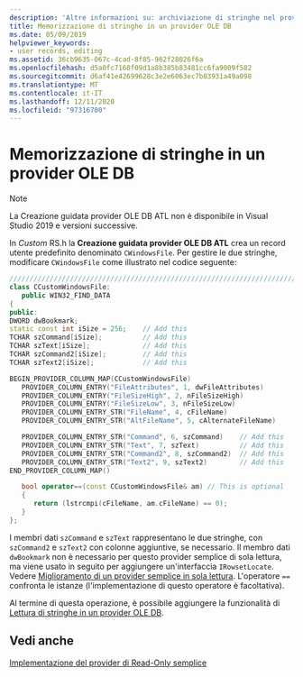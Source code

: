 ```yaml
---
description: 'Altre informazioni su: archiviazione di stringhe nel provider di OLE DB'
title: Memorizzazione di stringhe in un provider OLE DB
ms.date: 05/09/2019
helpviewer_keywords:
- user records, editing
ms.assetid: 36cb9635-067c-4cad-8f85-962f28026f6a
ms.openlocfilehash: d5a0fc7160f09d1a8b385b83481cc6fa9009f582
ms.sourcegitcommit: d6af41e42699628c3e2e6063ec7b03931a49a098
ms.translationtype: MT
ms.contentlocale: it-IT
ms.lasthandoff: 12/11/2020
ms.locfileid: "97316700"
---
```

# <a name="storing-strings-in-the-ole-db-provider"></a>Memorizzazione di stringhe in un provider OLE DB

> [!NOTE]
> La Creazione guidata provider OLE DB ATL non è disponibile in Visual Studio 2019 e versioni successive.

In *Custom* RS.h la **Creazione guidata provider OLE DB ATL** crea un record utente predefinito denominato `CWindowsFile`. Per gestire le due stringhe, modificare `CWindowsFile` come illustrato nel codice seguente:

```cpp
////////////////////////////////////////////////////////////////////////
class CCustomWindowsFile:
   public WIN32_FIND_DATA
{
public:
DWORD dwBookmark;
static const int iSize = 256;    // Add this
TCHAR szCommand[iSize];          // Add this
TCHAR szText[iSize];             // Add this
TCHAR szCommand2[iSize];         // Add this
TCHAR szText2[iSize];            // Add this

BEGIN_PROVIDER_COLUMN_MAP(CCustomWindowsFile)
   PROVIDER_COLUMN_ENTRY("FileAttributes", 1, dwFileAttributes)
   PROVIDER_COLUMN_ENTRY("FileSizeHigh", 2, nFileSizeHigh)
   PROVIDER_COLUMN_ENTRY("FileSizeLow", 3, nFileSizeLow)
   PROVIDER_COLUMN_ENTRY_STR("FileName", 4, cFileName)
   PROVIDER_COLUMN_ENTRY_STR("AltFileName", 5, cAlternateFileName)

   PROVIDER_COLUMN_ENTRY_STR("Command", 6, szCommand)    // Add this
   PROVIDER_COLUMN_ENTRY_STR("Text", 7, szText)          // Add this
   PROVIDER_COLUMN_ENTRY_STR("Command2", 8, szCommand2)  // Add this
   PROVIDER_COLUMN_ENTRY_STR("Text2", 9, szText2)        // Add this
END_PROVIDER_COLUMN_MAP()

   bool operator==(const CCustomWindowsFile& am) // This is optional
   {
      return (lstrcmpi(cFileName, am.cFileName) == 0);
   }
};
```

I membri dati `szCommand` e `szText` rappresentano le due stringhe, con `szCommand2` e `szText2` con colonne aggiuntive, se necessario. Il membro dati `dwBookmark` non è necessario per questo provider semplice di sola lettura, ma viene usato in seguito per aggiungere un'interfaccia `IRowsetLocate`. Vedere [Miglioramento di un provider semplice in sola lettura](../../data/oledb/enhancing-the-simple-read-only-provider.md). L'operatore `==` confronta le istanze (l'implementazione di questo operatore è facoltativa).

Al termine di questa operazione, è possibile aggiungere la funzionalità di [Lettura di stringhe in un provider OLE DB](../../data/oledb/reading-strings-into-the-ole-db-provider.md).

## <a name="see-also"></a>Vedi anche

[Implementazione del provider di Read-Only semplice](../../data/oledb/implementing-the-simple-read-only-provider.md)<br/>
